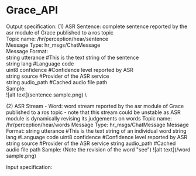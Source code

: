 # Grace_API



Output specification:
(1) ASR Sentence: complete sentence reported by the asr module of Grace published to a ros topic \
        Topic name: /hr/perception/hear/sentence \
        Message Type: hr_msgs/ChatMessage \
        Message Format: \
            string utterance    #This is the text string of the sentence \
            string lang         #Language code \
            uint8 confidence    #Confidence level reported by ASR \
            string source       #Provider of the ASR service \
            string audio_path   #Cached audio file path \
        Sample: \
            ![alt text](sentence sample.png) \

(2) ASR Stream - Word: word stream reported by the asr module of Grace published to a ros topic - note that this stream could be unstable as ASR module is dynamically revising its judgements on words
        Topic name: /hr/perception/hear/words
        Message Type: hr_msgs/ChatMessage
        Message Format:
            string utterance    #This is the text string of an individual word 
            string lang         #Language code
            uint8 confidence    #Confidence level reported by ASR
            string source       #Provider of the ASR service
            string audio_path   #Cached audio file path 
        Sample: (Note the revision of the word "see")
            ![alt text](/word sample.png)
















Input specification:














































